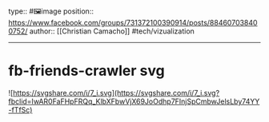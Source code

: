 type:: #🖼️image
position:: https://www.facebook.com/groups/731372100390914/posts/884607038400752/
author:: [[Christian Camacho]]
#tech/vizualization 

---

# fb-friends-crawler svg
![https://svgshare.com/i/7_i.svg](https://svgshare.com/i/7_i.svg?fbclid=IwAR0FaFHpFRQq_KlbXFbwVjX69JoOdhp7FInjSpCmbwJelsLby74YY-fTfSc)
